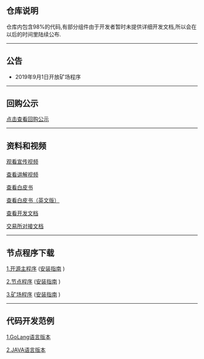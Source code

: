 ## 仓库说明
仓库内包含98%的代码,有部分组件由于开发者暂时未提供详细开发文档,所以会在以后的时间里陆续公布.

---

## 公告

+ 2019年9月1日开放矿场程序

---


## 回购公示

[点击查看回购公示](https://github.com/jiqiren2019/ctk/blob/master/%E5%9B%9E%E8%B4%AD%E5%85%AC%E7%A4%BA)

---

## 资料和视频

[观看宣传视频](https://v.youku.com/v_show/id_XNDI3MzczNjYzMg==.html?spm=a2h0j.11185381.listitem_page1.5~A)

[查看讲解视频](https://v.youku.com/v_show/id_XNDI2OTYxMTg0NA==.html?spm=a2h3j.8428770.3416059.1)

[查看白皮书](https://github.com/jiqiren2019/ctk/blob/master/Hyperledger%20Ctk%E5%AE%98%E6%96%B9%E7%99%BD%E7%9A%AE%E4%B9%A6.pdf)

[查看白皮书（英文版）](https://github.com/jiqiren2019/ctk/blob/master/Hyperledger%20Ctk%E5%AE%98%E6%96%B9%E7%99%BD%E7%9A%AE%E4%B9%A6(English).pdf)

[查看开发文档](https://github.com/jiqiren2019/ctk/blob/master/api.pdf)

[交易所对接文档](https://github.com/jiqiren2019/ctk/blob/master/%E4%BA%A4%E6%98%93%E6%89%80%E5%AF%B9%E6%8E%A5%E6%B5%81%E7%A8%8B.pdf)

---

## 节点程序下载

[1.开源主程序](https://github.com/jiqiren2019/ctk/)   ([安装指南](https://github.com/jiqiren2019/ctk/)  )

[2.节点程序](https://github.com/jiqiren2019/ctk/)   ([安装指南](https://github.com/jiqiren2019/ctk/)  )

[3.矿场程序](https://github.com/jiqiren2019/ctk/)   ([安装指南](https://github.com/jiqiren2019/ctk/)  )

---

## 代码开发范例


[1.GoLang语言版本](https://github.com/jiqiren2019/ctk/blob/master/ctk-example-go.zip)  

[2.JAVA语言版本](https://github.com/jiqiren2019/ctk/blob/master/ctk-api-example-java.zip)

